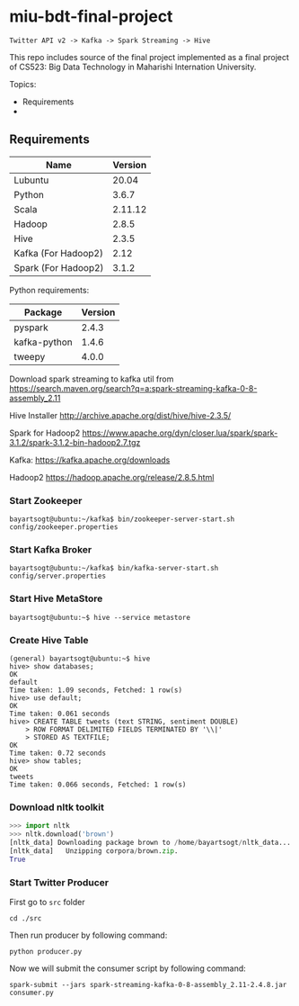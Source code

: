 # miu-bdt-final-project
`Twitter API v2 -> Kafka -> Spark Streaming -> Hive`

This repo includes source of the final project implemented as a final project of CS523: Big Data Technology in Maharishi Internation University.


Topics:
* Requirements
* 

## Requirements

| Name | Version |
| - | - |
| Lubuntu | 20.04 |
| Python | 3.6.7 |
| Scala | 2.11.12 |
| Hadoop | 2.8.5 |
| Hive | 2.3.5 |
| Kafka (For Hadoop2) | 2.12 |
| Spark (For Hadoop2) | 3.1.2 |

Python requirements:

| Package | Version |
| - | - |
| pyspark | 2.4.3 |
| kafka-python | 1.4.6 |
| tweepy | 4.0.0 |

Download spark streaming to kafka util from 
https://search.maven.org/search?q=a:spark-streaming-kafka-0-8-assembly_2.11

Hive Installer
http://archive.apache.org/dist/hive/hive-2.3.5/

Spark for Hadoop2
https://www.apache.org/dyn/closer.lua/spark/spark-3.1.2/spark-3.1.2-bin-hadoop2.7.tgz

Kafka:
https://kafka.apache.org/downloads

Hadoop2
https://hadoop.apache.org/release/2.8.5.html

### Start Zookeeper
```
bayartsogt@ubuntu:~/kafka$ bin/zookeeper-server-start.sh config/zookeeper.properties
```

### Start Kafka Broker
```
bayartsogt@ubuntu:~/kafka$ bin/kafka-server-start.sh config/server.properties
```
### Start Hive MetaStore 
```
bayartsogt@ubuntu:~$ hive --service metastore
```

### Create Hive Table
```
(general) bayartsogt@ubuntu:~$ hive
hive> show databases;
OK
default
Time taken: 1.09 seconds, Fetched: 1 row(s)
hive> use default;
OK
Time taken: 0.061 seconds
hive> CREATE TABLE tweets (text STRING, sentiment DOUBLE)
    > ROW FORMAT DELIMITED FIELDS TERMINATED BY '\\|'
    > STORED AS TEXTFILE;
OK
Time taken: 0.72 seconds
hive> show tables;
OK
tweets
Time taken: 0.066 seconds, Fetched: 1 row(s)
```
### Download nltk toolkit
```python
>>> import nltk
>>> nltk.download('brown')
[nltk_data] Downloading package brown to /home/bayartsogt/nltk_data...
[nltk_data]   Unzipping corpora/brown.zip.
True
```
### Start Twitter Producer

First go to `src` folder
```
cd ./src
```

Then run producer by following command:
```
python producer.py
```

Now we will submit the consumer script by following command:
```
spark-submit --jars spark-streaming-kafka-0-8-assembly_2.11-2.4.8.jar consumer.py
```

